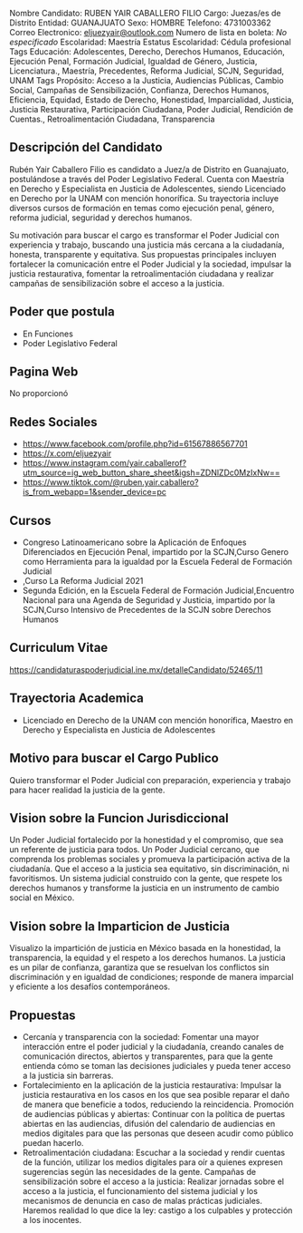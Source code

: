 Nombre Candidato: RUBEN YAIR CABALLERO FILIO
Cargo: Juezas/es de Distrito
Entidad: GUANAJUATO
Sexo: HOMBRE
Telefono: 4731003362
Correo Electronico: eljuezyair@outlook.com
Numero de lista en boleta: *No especificado*
Escolaridad: Maestría
Estatus Escolaridad: Cédula profesional
Tags Educación: Adolescentes, Derecho, Derechos Humanos, Educación, Ejecución Penal, Formación Judicial, Igualdad de Género, Justicia, Licenciatura., Maestría, Precedentes, Reforma Judicial, SCJN, Seguridad, UNAM
Tags Propósito: Acceso a la Justicia, Audiencias Públicas, Cambio Social, Campañas de Sensibilización, Confianza, Derechos Humanos, Eficiencia, Equidad, Estado de Derecho, Honestidad, Imparcialidad, Justicia, Justicia Restaurativa, Participación Ciudadana, Poder Judicial, Rendición de Cuentas., Retroalimentación Ciudadana, Transparencia


## Descripción del Candidato 

Rubén Yair Caballero Filio es candidato a Juez/a de Distrito en Guanajuato, postulándose a través del Poder Legislativo Federal. Cuenta con Maestría en Derecho y Especialista en Justicia de Adolescentes, siendo Licenciado en Derecho por la UNAM con mención honorífica. Su trayectoria incluye diversos cursos de formación en temas como ejecución penal, género, reforma judicial, seguridad y derechos humanos.

Su motivación para buscar el cargo es transformar el Poder Judicial con experiencia y trabajo, buscando una justicia más cercana a la ciudadanía, honesta, transparente y equitativa. Sus propuestas principales incluyen fortalecer la comunicación entre el Poder Judicial y la sociedad, impulsar la justicia restaurativa, fomentar la retroalimentación ciudadana y realizar campañas de sensibilización sobre el acceso a la justicia.


## Poder que postula

- En Funciones
- Poder Legislativo Federal


## Pagina Web

No proporcionó


## Redes Sociales

- https://www.facebook.com/profile.php?id=61567886567701
- https://x.com/eljuezyair
- https://www.instagram.com/yair.caballerof?utm_source=ig_web_button_share_sheet&igsh=ZDNlZDc0MzIxNw==
- https://www.tiktok.com/@ruben.yair.caballero?is_from_webapp=1&sender_device=pc


## Cursos

- Congreso Latinoamericano sobre la Aplicación de Enfoques Diferenciados en Ejecución Penal, impartido por la SCJN,Curso Genero como Herramienta para la igualdad por la Escuela Federal de Formación Judicial
- ,Curso La Reforma Judicial 2021
- Segunda Edición, en la Escuela Federal de Formación Judicial,Encuentro Nacional para una Agenda de Seguridad y Justicia, impartido por la SCJN,Curso Intensivo de Precedentes de la SCJN sobre Derechos Humanos


## Curriculum Vitae

https://candidaturaspoderjudicial.ine.mx/detalleCandidato/52465/11


## Trayectoria Academica

- Licenciado en Derecho de la UNAM con mención honorífica, Maestro en Derecho y Especialista en Justicia de Adolescentes


## Motivo para buscar el Cargo Publico

Quiero transformar el Poder Judicial con preparación, experiencia y trabajo para hacer realidad la justicia de la gente.


## Vision sobre la Funcion Jurisdiccional

Un Poder Judicial fortalecido por la honestidad y el compromiso, que sea un referente de justicia para todos. Un Poder Judicial cercano, que comprenda los problemas sociales y promueva la participación activa de la ciudadanía. Que el acceso a la justicia sea equitativo, sin discriminación, ni favoritismos. Un sistema judicial construido con la gente, que respete los derechos humanos y transforme la justicia en un instrumento de cambio social en México.


## Vision sobre la Imparticion de Justicia

Visualizo la impartición de justicia en México basada en la honestidad, la transparencia, la equidad y el respeto a los derechos humanos. La justicia es un pilar de confianza, garantiza que se resuelvan los conflictos sin discriminación y en igualdad de condiciones; responde de manera imparcial y eficiente a los desafíos contemporáneos.


## Propuestas

- Cercanía y transparencia con la sociedad: Fomentar una mayor interacción entre el poder judicial y la ciudadanía, creando canales de comunicación directos, abiertos y transparentes, para que la gente entienda cómo se toman las decisiones judiciales y pueda tener acceso a la justicia sin barreras.
- Fortalecimiento en la aplicación de la justicia restaurativa: Impulsar la justicia restaurativa en los casos en los que sea posible reparar el daño de manera que beneficie a todos, reduciendo la reincidencia. Promoción de audiencias públicas y abiertas: Continuar con la política de puertas abiertas en las audiencias, difusión del calendario de audiencias en medios digitales para que las personas que deseen acudir como público puedan hacerlo.
- Retroalimentación ciudadana: Escuchar a la sociedad y rendir cuentas de la función, utilizar los medios digitales para oír a quienes expresen sugerencias según las necesidades de la gente. Campañas de sensibilización sobre el acceso a la justicia: Realizar jornadas sobre el acceso a la justicia, el funcionamiento del sistema judicial y los mecanismos de denuncia en caso de malas prácticas judiciales. Haremos realidad lo que dice la ley: castigo a los culpables y protección a los inocentes.

